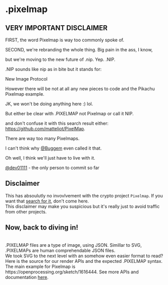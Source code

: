 # .pixelmap


## VERY IMPORTANT DISCLAIMER

FIRST, the word Pixelmap is way too commonly spoke of.

SECOND, we're rebranding the whole thing. Big pain in the ass, I know,

but we're moving to the new future of .nip. Yep. .NIP.

.NIP sounds like nip as in bite but it stands for:

New Image Protocol

However there will be not at all any new pieces to code and the Pikachu Pixelmap example.

JK, we won't be doing anything here :) lol.

But either be clear with .PIXELMAP not Pixelmap or call it NIP.

and don't confuse it with this search result either: https://github.com/matteliot/PixelMap.

There are way too many Pixelmaps.

I can't think why [@Buggem](https://github.com/Buggem) even called it that.

Oh well, I think we'll just have to live with it.

[@dev01111](https://github.com/dev01111) - the only person to commit so far

## Disclaimer
This has absoulutly no invovlvement with the crypto project `Pixelmap`. If you want that [search for it](https://github.com/search?q=pixelmap), don't come here.
<br>
This disclaimer may make you suspicious but it's really just to avoid traffic from other projects.

## Now, back to diving in!
<br>
.PIXELMAP files are a type of image, using JSON. Simillar to SVG, .PIXELMAPs are human comprehendable JSON files. 
<br>
We took SVG to the next level with an somehow even easier format to read?
<br>
Here is the source for our render APIs and the expected .PIXELMAP syntax.
<!-- Wouldn't it be nice to add more info -->
The main example for Pixelmap is https://openprocessing.org/sketch/1616444. See more APIs and documentation <a href="https://github.com/Nyanport/.pixelmap/blob/main/renderers/README.md">here</a>.
